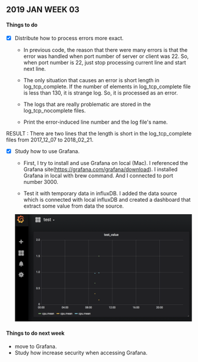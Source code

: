 ## 2019 JAN WEEK 03

#### Things to do

- [x] Distribute how to process errors more exact.

	- In previous code, the reason that there were many errors is that the error was handled when port number of server or client was 22.
	So, when port number is 22, just stop processing current line and start next line.

	- The only situation that causes an error is short length in log_tcp_complete.
	If the number of elements in log_tcp_complete file is less than 130, it is strange log. So, it is processed as an error.

	- The logs that are really problematic are stored in the log_tcp_nocomplete files.

	- Print the error-induced line number and the log file's name.

RESULT : There are two lines that the length is short in the log_tcp_complete files from 2017_12_07 to 2018_02_21.
 
- [x] Study how to use Grafana.

	- First, I try to install and use Grafana on local (Mac). I referenced the Grafana site(https://grafana.com/grafana/download). I installed Grafana in local with brew command. And I connected to port number 3000.

	- Test it with temporary data in influxDB. I added the data source which is connected with local influxDB and created a dashboard that extract some value from data the source.

	![test_grafana](./img/test.png)

#### Things to do next week

- move to Grafana.
- Study how increase security when accessing Grafana.
